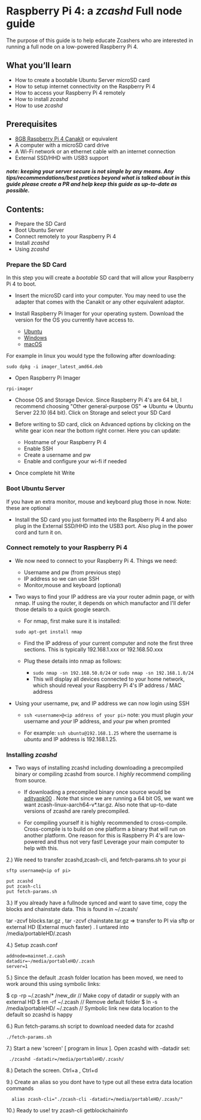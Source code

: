 # Raspberry Pi 4: a *zcashd* Full node guide

The purpose of this guide is to help educate Zcashers who are interested in running a full node on a low-powered Raspberry Pi 4.


## What you’ll learn
* How to create a bootable Ubuntu Server microSD card
* How to setup internet connectivity on the Raspberry Pi 4
* How to access your Raspberry Pi 4 remotely
* How to install *zcashd*
* How to use *zcashd*


## Prerequisites
* [8GB Raspberry Pi 4 Canakit](https://www.canakit.com/raspberry-pi-4-starter-max-kit.html) or equivalent
* A computer with a microSD card drive
* A Wi-Fi network or an ethernet cable with an internet connection
* External SSD/HHD with USB3 support

##### note: keeping your server secure is *not* simple by any means. Any tips/recommendations/best pratices beyond what is talked about in this guide *please* create a PR and help keep this guide as up-to-date as possible.






## Contents:
* Prepare the SD Card
* Boot Ubuntu Server
* Connect remotely to your Raspberry Pi 4
* Install *zcashd*
* Using *zcashd*

### Prepare the SD Card

In this step you will create a *bootable* SD card that will allow your Raspberry Pi 4 to boot.

* Insert the microSD card into your computer. You may need to use the adapter that comes with the Canakit or any other equivalent adaptor.
* Install Raspberry Pi Imager for your operating system. Download the version for the OS you currently have access to.
     
     * [Ubuntu](https://downloads.raspberrypi.org/imager/imager_latest_amd64.deb)
     * [Windows](https://downloads.raspberrypi.org/imager/imager_latest.exe)
     * [macOS](https://downloads.raspberrypi.org/imager/imager_latest.dmg)

For example in linux you would type the following after downloading:

`sudo dpkg -i imager_latest_amd64.deb`

* Open Raspberry Pi Imager

`rpi-imager`

* Choose OS and Storage Device. Since Raspberry Pi 4's are 64 bit, I recommend choosing "Other general-purpose OS" => Ubuntu => Ubuntu Server 22.10 (64 bit). Click on Storage and select your SD Card

* Before writing to SD card, click on Advanced options by clicking on the white gear icon near the bottom right corner. Here you can update:

     * Hostname of your Raspberry Pi 4
     * Enable SSH
     * Create a username and pw
     * Enable and configure your wi-fi if needed
     
* Once complete hit Write


### Boot Ubuntu Server

If you have an extra monitor, mouse and keyboard plug those in now. Note: these are optional


* Install the SD card you just formatted into the Raspberry Pi 4 and also plug in the External SSD/HHD into the USB3 port. Also plug in the power cord and turn it on.


### Connect remotely to your Raspberry Pi 4

* We now need to connect to your Raspberry Pi 4. Things we need:

     * Username and pw (from previous step)
     * IP address so we can use SSH
     * Monitor,mouse and keyboard (optional)

* Two ways to find your IP address are via your router admin page, or with nmap. If using the router, it depends on which manufactor and I'll defer those details to a quick google search.
 
     * For nmap, first make sure it is installed:

     `sudo apt-get install nmap`
     
     * Find the IP address of your current computer and note the first three sections. This is typically 192.168.1.xxx or 192.168.50.xxx
     * Plug these details into nmap as follows:
          
          * `sudo nmap -sn 192.168.50.0/24` or `sudo nmap -sn 192.168.1.0/24`
          * This will display all devices connected to your home network, which should reveal your Raspberry Pi 4's IP address / MAC address
          
* Using your username, pw, and IP address we can now login using SSH

     * `ssh <username>@<ip address of your pi>` note: you must plugin *your* username and *your* IP address, and *your* pw when promted

     * For example: `ssh ubuntu@192.168.1.25` where the username is *ubuntu* and IP address is 192.168.1.25.
          
         

### Installing *zcashd*

* Two ways of installing zcashd including downloading a precompiled binary or compiling zcashd from source. I *highly* recommend compiling from source.

     * If downloading a precompiled binary once source would be [adityapk00](https://github.com/adityapk00/zcash/releases) . Note that since we are running a 64 bit OS, we want we want zcash-linux-aarch64-v*.tar.gz. Also note that up-to-date versions of zcashd are rarely precompiled.

     * For compiling yourself it is highly recommended to cross-compile. Cross-compile is to build on one platform a binary that will run on another platform. One reason for this is Raspberry Pi 4's are low-powered and thus not very fast! Leverage your main computer to help with this.



2.) We need to transfer zcashd,zcash-cli, and fetch-params.sh to your pi

    sftp username@<ip of pi> 
    
    put zcashd
    put zcash-cli
    put fetch-params.sh

3.) If you already have a fullnode synced and want to save time, copy the blocks and chainstate data. This is found in ~/.zcash/


tar -zcvf blocks.tar.gz , tar -zcvf chainstate.tar.gz  => transfer to PI via sftp or external HD (External much faster) . I untared into /media/portableHD/.zcash

4.) Setup zcash.conf

    addnode=mainnet.z.cash
    datadir=~/media/portableHD/.zcash
    server=1

5.) Since the default .zcash folder location has been moved, we need to work around this using symbolic links:
  
   $ cp -rp ~/.zcash/* /new_dir             // Make copy of datadir or supply with an external HD
   $ rm -rf ~/.zcash                        // Remove default folder
   $ ln -s /media/portableHD/ ~/.zcash      // Symbolic link new data location to the default so zcashd is happy

6.) Run fetch-params.sh script to download needed data for zcashd
   
    ./fetch-params.sh


7.) Start a new 'screen' [ program in linux ]. Open zcashd with -datadir set:
   
    
     ./zcashd -datadir=/media/portableHD/.zcash/




8.) Detach the screen. Ctrl+a , Ctrl+d


9.) Create an alias so you dont have to type out all these extra data location commands




      alias zcash-cli="./zcash-cli -datadir=/media/portableHD/.zcash/"


10.) Ready to use! try zcash-cli getblockchaininfo




